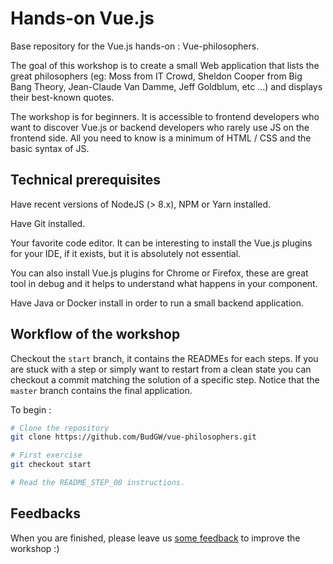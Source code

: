 # Hands-on Vue.js

Base repository for the Vue.js hands-on : Vue-philosophers.
 
The goal of this workshop is to create a small Web application that lists the great philosophers 
(eg: Moss from IT Crowd, Sheldon Cooper from Big Bang Theory, Jean-Claude Van Damme, Jeff Goldblum, etc ...)
and displays their best-known quotes.

The workshop is for beginners. It is accessible to frontend developers who want to discover Vue.js
or backend developers who rarely use JS on the frontend side. All you need to know is a minimum of HTML / CSS and
the basic syntax of JS.

## Technical prerequisites
Have recent versions of NodeJS (> 8.x), NPM or Yarn installed.

Have Git installed.

Your favorite code editor. It can be interesting to install the Vue.js plugins for your IDE, if it exists, 
but it is absolutely not essential.

You can also install Vue.js plugins for Chrome or Firefox, these are great tool in debug and it helps to understand what
happens in your component.

Have Java or Docker install in order to run a small backend application.

## Workflow of the workshop
Checkout the `start` branch, it contains the READMEs for each steps. If you are stuck with a step or simply want to restart
from a clean state you can checkout a commit matching the solution of a specific step. Notice that the `master` branch contains
the final application.

To begin :

```bash
# Clone the repository
git clone https://github.com/BudGW/vue-philosophers.git

# First exercise
git checkout start

# Read the README_STEP_00 instructions. 

```
 
## Feedbacks
When you are finished, please leave us [some feedback](https://framaforms.org/feedback-vuejs-1525290570) to improve the workshop :)